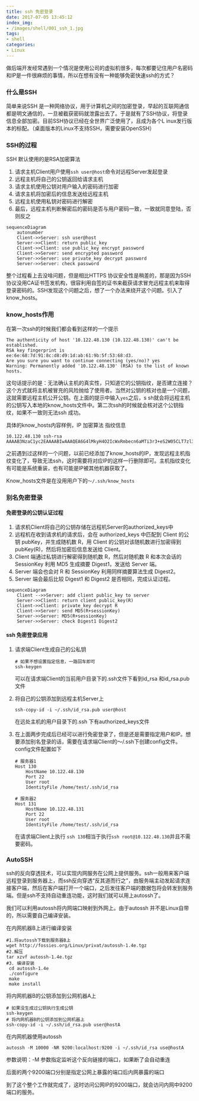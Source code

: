 ```yaml
---
title: ssh 免密登录
date: 2017-07-05 13:45:12
index_img:
- /images/shell/001_ssh_1.jpg
tags: 
- shell
categories:
- Linux
---
```


 做后端开发经常遇到一个情况是使用公司的虚拟机很多，每次都要记住用户名密码和IP是一件很麻烦的事情，所以在想有没有一种能够免密快速ssh的方式？

### 什么是SSH

简单来说SSH 是一种网络协议，用于计算机之间的加密登录，早起的互联网通信都是明文通信的，一旦被截获密码就泄露出去了。于是就有了SSH协议，将登录信息全部加密。目前SSH协议已经在全世界广泛使用了，且成为各个L inux发行版本的标配。（桌面版本的Linux不支持SSH，需要安装OpenSSH）

### SSH的过程

SSH 默认使用的是RSA加密算法

1. 请求主机Client用户使用`ssh user@host`命令对远程Server发起登录
2. 远程主机将自己的公钥返回给请求主机
3. 请求主机使用公钥对用户输入的密码进行加密
4. 请求主机将加密后的信息发送给远程主机
5. 远程主机使用私钥对密码进行解密
6. 最后，远程主机判断解密后的密码是否与用户密码一致，一致就同意登陆，否则反之

```mermaid
sequenceDiagram
    autonumber
    Client->>Server: ssh user@host
    Server->>Client: return public_key
    Client->>Client: use public_key encrypt password
    Client->>Server: send encrypted password
    Server->>Server: use private_key decrypt password
    Server->>Server: check password
```

整个过程看上去没啥问题，但是相比HTTPS 协议安全性是稍差的，那是因为SSH协议没用CA证书签发机构，很容利用自签的证书来截获请求冒充远程主机来取得登录密码的。SSH发现这个问题之后，想了一个办法来绕开这个问题。引入了know_hosts。

### know_hosts作用

在第一次ssh的时候我们都会看到这样的一个提示

```shell
The authenticity of host '10.122.48.130 (10.122.48.130)' can't be established.
RSA key fingerprint is ee:6e:68:7d:91:8c:d8:d9:1d:ab:61:9b:5f:53:68:d3.
Are you sure you want to continue connecting (yes/no)? yes
Warning: Permanently added '10.122.48.130' (RSA) to the list of known hosts.
```

这句话提示的是：无法确认主机的真实性，只知道它的公钥指纹，是否建立连接？这个方式就将主机被冒充的风险抛给了使用者。当然对公钥的核对也是一个问题，这就需要远程主机公开公钥。在上面的提示中输入`yes`之后，s sh就会将远程主机的公钥写入本地的know_hosts文件中。第二次ssh的时候就会核对这个公钥指纹，如果不一致则无法ssh 成功。

具体的know_hosts内容样例，IP 加密算法 指纹信息

```shell
10.122.48.130 ssh-rsa AAAAB3NzaC1yc2EAAAABIwAAAQEA6G4lMkyH4O2IcWxRmbecn6aMTi3r3+eS2W05CLT7zl3EgWyx7nYEXzWeGl7OMhW+OBDsukuMCOApcG+ge4EaQEqVEWAFn+/Dr5HwUyFFTeEj/fP/3/Xq6/3rt277iJHHSyXsWW29+e2w3OjB/eJJ20lJ4nC7fdghZw4AFSP5YVwhXPtTs2I2cX5ziP4guvpNJPCQq/DNt1uZvvsEt7jmQW8K6YixcHNTipKvhAZGZlx/soamu60WAMr8nmhLy4Svc56rLZYTYIkIvZqRzSDfqDCo9/NcOh2oaa1LBUJBD3hZ9F7lpxnfS6tpHEnowGb1wQtdFhLfJ7gGvTzGeAFRow==
```

之前遇到过这样的一个问题，以前已经添加了know_hosts的IP，发现远程主机指纹变化了，导致无法ssh，这时需要将对应IP的这样一行删除即可。主机指纹变化有可能是系统重装，也有可能是IP被其他机器获取了。

Know_hosts文件是在没用用户下的`～/.ssh/know_hosts`

### 别名免密登录

#### 免密登录的公钥认证过程

1. 请求机Client将自己的公钥存储在远程机Server的authorized_keys中
2. 远程机在收到请求机的请求后，会在 authorized_keys 中匹配到 Client 的公钥 pubKey，并生成随机数 R，用 Client 的公钥对该随机数进行加密得到 pubKey(R)，然后将加密后信息发送给 Client。
3. Client 端通过私钥进行解密得到随机数 R，然后对随机数 R 和本次会话的 SessionKey 利用 MD5 生成摘要 Digest1，发送给 Server 端。
4. Server 端会也会对 R 和 SessionKey 利用同样摘要算法生成 Digest2。
5. Server 端会最后比较 Digest1 和 Digest2 是否相同，完成认证过程。

```mermaid
sequenceDiagram
    Client -->>Server: add client public_key to server
    Server->>Client: return client public_key(R)
    Client->>Client: private_key decrypt R
    Client->>Server: send MD5(R+sessionKey)
    Server->>Server: MD5(R+sessionKey)
    Server->>Server: check Digest1 Digest2
```

#### ssh 免密登录应用

1. 请求端Client生成自己的公私钥

   ```shell
   # 如果不想设置指定信息，一路回车即可
   ssh-keygen
   ```

   可以在请求端Client的当前用户目录下的.ssh文件下看到id_rsa 和id_rsa.pub文件

2. 将自己的公钥添加到远程主机Server上

   ```shell
   ssh-copy-id -i ~/.ssh/id_rsa.pub user@host
   ```

   在远处主机的用户目录下的.ssh 下有authorized_keys文件

3. 在上面两步完成后已经可以进行免密登录了，但是还是需要指定用户和IP。想要添加别名登录的话，需要在请求端Client的～/.ssh下创建config文件。config文件配置如下

   ```shell
   # 服务器1
   Host 130
       HostName 10.122.48.130
       Port 22
       User root
       IdentityFile /home/test/.ssh/id_rsa
       
   # 服务器2
   Host 131
       HostName 10.122.48.131
       Port 22
       User root
       IdentityFile /home/test/.ssh/id_rsa
   ```

   在请求端Client上执行 `ssh 130`相当于执行`ssh root@10.122.48.130`并且不需要密码。

### AutoSSH 

ssh的反向穿透技术，可以实现内网服务在公网上提供服务。ssh一般用来客户端远程登录到服务器上，而ssh反向穿透“反其道而行之”，由服务端主动发起请求连接客户端，然后在客户端打开一个端口，之后发往客户端的数据包将会转发到服务端。但是ssh不支持自动重连功能，这时我们就可以用上autossh了。

我们可以利用autossh将内网端口映射到外网上。由于autossh 并不是Linux自带的，所以需要自己编译安装。

在内网机器B上进行编译安装

```shell
#1.将autossh下载到服务器B上
wget http://fossies.org/Linux/privat/autossh-1.4e.tgz
#2.解压
tar xzvf autossh-1.4e.tgz
#3. 编译安装
 cd autossh-1.4e
 ./configure
 make
 make install
```

将内网机器B的公钥添加到公网机器A上

```shell
# 如果没生成过公钥执行生成公钥
ssh-keygen
# 将内网机器B的公钥添加到公网机器上
ssh-copy-id -i ~/.ssh/id_rsa.pub user@hostA
```

在内网机器使用autossh

```shell
autossh -M 10000 -NR 9200:localhost:9200 -i ~/.ssh/id_rsa use@hostA
```

参数说明：-M 参数指定监听这个反向链接的端口，如果断了会自动重连

后面的两个9200端口分别是指定公网上暴露的端口后内网暴露的端口

到了这个整个工作就完成了，这时访问公网IP的9200端口，就会访问内网中9200端口的服务。